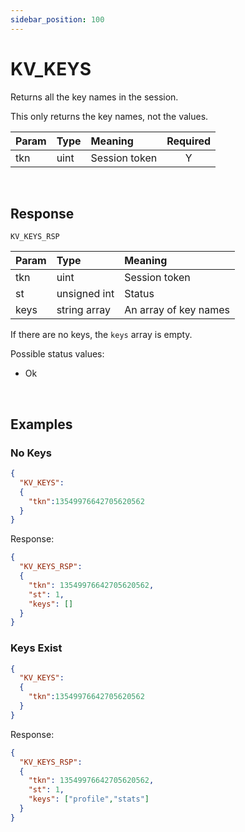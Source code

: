 ```yaml
---
sidebar_position: 100
---
```


# KV_KEYS
Returns all the key names in the session. 

This only returns the key names, not the values.


|Param|Type|Meaning|Required|
|:---|:---|:---|:---:|
|tkn|uint|Session token|Y|


<br/>

## Response

`KV_KEYS_RSP`


|Param|Type|Meaning|
|:---|:---|:---|
|tkn|uint|Session token|
|st|unsigned int|Status|
|keys|string array|An array of key names|

If there are no keys, the `keys` array is empty.

Possible status values:

- Ok


<br/>

## Examples

### No Keys

```json
{
  "KV_KEYS":
  {
    "tkn":13549976642705620562
  }
}
```

Response:

```json
{
  "KV_KEYS_RSP":
  {
    "tkn": 13549976642705620562,
    "st": 1,
    "keys": []
  }
}
```


### Keys Exist

```json
{
  "KV_KEYS":
  {
    "tkn":13549976642705620562
  }
}
```

Response:

```json
{
  "KV_KEYS_RSP":
  {
    "tkn": 13549976642705620562,
    "st": 1,
    "keys": ["profile","stats"]
  }
}
```
